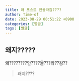 ```yaml
---
title: 왜 포스트 안올라감????
author: Time-of
date: 2023-08-29 00:51:22 +0900
categories: [뻘글]
tags: [뻘글]
---
```


## 왜지?????

왜????????안????올???라??감??

> 왜지????

